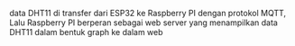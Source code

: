 data DHT11 di transfer dari ESP32 ke Raspberry PI dengan protokol MQTT,
Lalu Raspberry PI berperan sebagai web server yang menampilkan data DHT11 dalam bentuk graph ke dalam web
